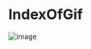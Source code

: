 # IndexOfGif
![image](https://user-images.githubusercontent.com/67646107/115983243-07aaff80-a5db-11eb-9cd9-2a89aee39a99.png)
